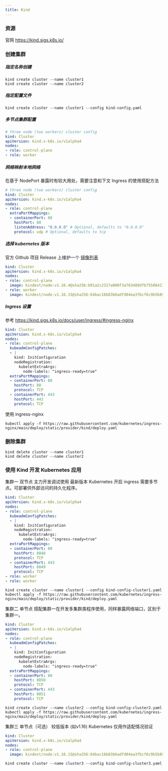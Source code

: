 ```yaml
---
title: Kind
---
```


### 资源

官网 https://kind.sigs.k8s.io/

### 创建集群

##### 指定名称创建

```shell
kind create cluster --name cluster1
kind create cluster --name cluster2
```

##### 指定配置文件

```
kind create cluster --name cluster1 --config kind-config.yaml
```

##### 多节点集群配置

```yaml title="kind-config.yaml"
# three node (two workers) cluster config
kind: Cluster
apiVersion: kind.x-k8s.io/v1alpha4
nodes:
- role: control-plane
- role: worker
```

##### 网络映射本地网络  
在基于 NodePort 暴露时有较大用处，需要注意和下文 Ingress 的使用搭配方法

```yaml title="kind-config.yaml"
# three node (two workers) cluster config
kind: Cluster
apiVersion: kind.x-k8s.io/v1alpha4
nodes:
- role: control-plane
  extraPortMappings:
  - containerPort: 80
    hostPort: 80
    listenAddress: "0.0.0.0" # Optional, defaults to "0.0.0.0"
    protocol: udp # Optional, defaults to tcp
```

##### 选择 kubernetes 版本

官方 Github 项目 Release 上维护一个 [镜像列表](https://github.com/kubernetes-sigs/kind/releases)

```yaml title="kind-config.yaml"
kind: Cluster
apiVersion: kind.x-k8s.io/v1alpha4
nodes:
- role: control-plane
  image: kindest/node:v1.16.4@sha256:b91a2c2317a000f3a783489dfb755064177dbc3a0b2f4147d50f04825d016f55
- role: worker
  image: kindest/node:v1.16.15@sha256:64bac16b83b6adfd04ea3fbcf6c9b5b893277120f2b2cbf9f5fa3e5d4c2260cc
```

##### Ingress 设置

参考 https://kind.sigs.k8s.io/docs/user/ingress/#ingress-nginx

```yaml title="kind-config.yaml"
kind: Cluster
apiVersion: kind.x-k8s.io/v1alpha4
nodes:
- role: control-plane
  kubeadmConfigPatches:
  - |
    kind: InitConfiguration
    nodeRegistration:
      kubeletExtraArgs:
        node-labels: "ingress-ready=true"
  extraPortMappings:
  - containerPort: 80
    hostPort: 80
    protocol: TCP
  - containerPort: 443
    hostPort: 443
    protocol: TCP
```

使用 ingress-nginx
```
kubectl apply -f https://raw.githubusercontent.com/kubernetes/ingress-nginx/main/deploy/static/provider/kind/deploy.yaml
```

### 删除集群

```shell
kind delete cluster --name cluster1
kind delete cluster --name cluster2
```

### 使用 Kind 开发 Kubernetes 应用

集群一 双节点 主力开发调试使用 最新版本 Kubernetes 开启 ingress 
需要多节点。可部署供外部访问的持久化程序。

```yaml title="kind-config-cluster1.yaml"
kind: Cluster
apiVersion: kind.x-k8s.io/v1alpha4
nodes:
- role: control-plane
  kubeadmConfigPatches:
  - |
    kind: InitConfiguration
    nodeRegistration:
      kubeletExtraArgs:
        node-labels: "ingress-ready=true"
  extraPortMappings:
  - containerPort: 80
    hostPort: 8848
    protocol: TCP
  - containerPort: 443
    hostPort: 8849
    protocol: TCP
- role: worker
- role: worker
```

```shell
kind create cluster --name cluster1 --config kind-config-cluster1.yaml
kubectl apply -f https://raw.githubusercontent.com/kubernetes/ingress-nginx/main/deploy/static/provider/kind/deploy.yaml
```

集群二 单节点 搭配集群一在开发多集群类程序使用，同样暴露网络端口，区别于集群一。
```yaml title="kind-config-cluster2.yaml"
kind: Cluster
apiVersion: kind.x-k8s.io/v1alpha4
nodes:
- role: control-plane
  kubeadmConfigPatches:
  - |
    kind: InitConfiguration
    nodeRegistration:
      kubeletExtraArgs:
        node-labels: "ingress-ready=true"
  extraPortMappings:
  - containerPort: 80
    hostPort: 8850
    protocol: TCP
  - containerPort: 443
    hostPort: 8851
    protocol: TCP
```

```shell
kind create cluster --name cluster2 --config kind-config-cluster2.yaml
kubectl apply -f https://raw.githubusercontent.com/kubernetes/ingress-nginx/main/deploy/static/provider/kind/deploy.yaml
```

集群三 单节点（可选） 较低版本 (如v1.16) Kubernetes  仅用作适配情况验证
```yaml title="kind-config-cluster3.yaml"
kind: Cluster
apiVersion: kind.x-k8s.io/v1alpha4
nodes:
- role: control-plane
  image: kindest/node:v1.16.15@sha256:64bac16b83b6adfd04ea3fbcf6c9b5b893277120f2b2cbf9f5fa3e5d4c2260cc
```

```shell
kind create cluster --name cluster3 --config kind-config-cluster3.yaml
```
